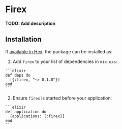 # Firex

**TODO: Add description**

## Installation

If [available in Hex](https://hex.pm/docs/publish), the package can be installed as:

  1. Add `firex` to your list of dependencies in `mix.exs`:

    ```elixir
    def deps do
      [{:firex, "~> 0.1.0"}]
    end
    ```

  2. Ensure `firex` is started before your application:

    ```elixir
    def application do
      [applications: [:firex]]
    end
    ```
